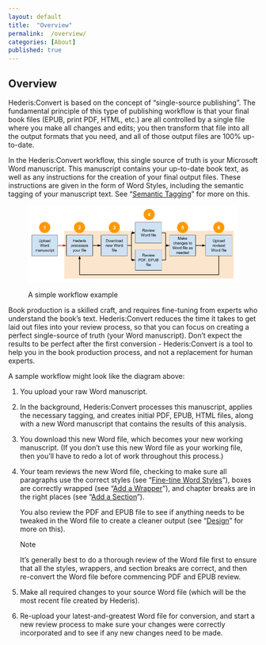 ```yaml
---
layout: default
title:  "Overview"
permalink:  /overview/
categories: [About]
published: true
---
```


<section data-type="introduction" class="hsecintroduction" data-hederis-type="hsecintroduction" id="overview" data-pi-attrs="id: overview" role="doc-introduction" title="Overview"><h1 data-hederis-type="hblkchaptitle" class="hblkchaptitle" id="pWoIGZBW6">Overview</h1>
    <p class="hblkp" data-hederis-type="hblkp" id="pDdsrEZcX">Hederis:Convert is based on the concept of &#8220;single-source publishing&#8221;. The fundamental principle of this type of publishing workflow is that your final book files (EPUB, print PDF, HTML, etc.) are all controlled by a single file where you make all changes and edits; you then transform that file into all the output formats that you need, and all of those output files are 100% up-to-date. </p>
    <p class="hblkp" data-hederis-type="hblkp" id="pfRdgoqFq">In the Hederis:Convert workflow, this single source of truth is your Microsoft Word manuscript. This manuscript contains your up-to-date book text, as well as any instructions for the creation of your final output files. These instructions are given in the form of Word Styles, including the semantic tagging of your manuscript text. See &#8220;<a href="{% post_url 2019-05-22-12-SemanticTagging %}"><span class="Hyperlink">Semantic Tagging</span></a>&#8221; for more on this.</p>
    <figure class="hwprfig" data-hederis-type="hwprfig" id="phEiymEvK"><img data-hederis-type="hblkimg" class="hblkimg" id="pZnyHp9AT" src="/images/workflow.png"/>
    <p class="hblkcaption" data-hederis-type="hblkcaption" id="pxb2POebf">A simple workflow example</p>
    </figure>
    <p class="hblkp" data-hederis-type="hblkp" id="p38n4QJO4">Book production is a skilled craft, and requires fine-tuning from experts who understand the book&#8217;s text. Hederis:Convert reduces the time it takes to get laid out files into your review process, so that you can focus on creating a perfect single-source of truth (your Word manuscript). Don&#8217;t expect the results to be perfect after the first conversion - Hederis:Convert is a tool to help you in the book production process, and not a replacement for human experts.</p>
    <p class="hblkp" data-hederis-type="hblkp" id="pXL9KiZnf">A sample workflow might look like the diagram above:</p>
    <ol class="hwprnum-list" data-hederis-type="hwprnum-list" id="ptr9WNfYo"><li class="hblkoli" data-hederis-type="hblkoli" id="lieuVTetYR"><p class="hblkoli" data-hederis-type="hblkoli" id="pFoYys10p">You upload your raw Word manuscript.</p></li>
    <li class="hblkoli" data-hederis-type="hblkoli" id="lis7ivkC4Z"><p class="hblkoli" data-hederis-type="hblkoli" id="pzlSDMMdN">In the background, Hederis:Convert processes this manuscript, applies the necessary tagging, and creates initial PDF, EPUB, HTML files, along with a new Word manuscript that contains the results of this analysis.</p></li>
    <li class="hblkoli" data-hederis-type="hblkoli" id="li2LPBpozS"><p class="hblkoli" data-hederis-type="hblkoli" id="pCVgNnR4l">You download this new Word file, which becomes your new working manuscript. (If you don&#8217;t use this new Word file as your working file, then you&#8217;ll have to redo a lot of work throughout this process.)</p></li>
    <li class="hblkoli" data-hederis-type="hblkoli" id="liOX8ygjp8"><p class="hblkoli" data-hederis-type="hblkoli" id="pZ4tVFv66">Your team reviews the new Word file, checking to make sure all paragraphs use the correct styles (see &#8220;<a href="{% post_url 2019-05-22-14-Fine-tuneWordStyles %}"><span class="Hyperlink">Fine-tine Word Styles</span></a>&#8221;), boxes are correctly wrapped (see &#8220;<a href="{% post_url 2019-05-22-15-AddaWrapper %}"><span class="Hyperlink">Add a Wrapper</span></a>&#8221;), and chapter breaks are in the right places (see &#8220;<a href="{% post_url 2019-05-22-16-AddaSection %}"><span class="Hyperlink">Add a Section</span></a>&#8221;).</p><p class="hblkli-cont" data-hederis-type="hblkli-cont" id="pnlLtm7Bo">You also review the PDF and EPUB file to see if anything needs to be tweaked in the Word file to create a cleaner output (see &#8220;<a href="{% post_url 2019-05-22-20-Design %}"><span class="Hyperlink">Design</span></a>&#8221; for more on this).</p>
    <aside class="hwprbox box" data-hederis-type="hwprbox" id="pEaO8w596" data-type="sidebar"><p class="hblktype" data-hederis-type="hblktype" id="pPYENZXVH">Note</p>
    <p class="hblkp" data-hederis-type="hblkp" id="p5PixEbFZ">It&#8217;s generally best to do a thorough review of the Word file first to ensure that all the styles, wrappers, and section breaks are correct, and then re-convert the Word file before commencing PDF and EPUB review. </p>
    </aside>
    </li>
    <li class="hblkoli" data-hederis-type="hblkoli" id="liqaK2O9w9"><p class="hblkoli" data-hederis-type="hblkoli" id="pwkRIP2vz">Make all required changes to your source Word file (which will be the most recent file created by Hederis).</p></li>
    <li class="hblkoli" data-hederis-type="hblkoli" id="liLeqw7E5f"><p class="hblkoli" data-hederis-type="hblkoli" id="pqEMN0xbf">Re-upload your latest-and-greatest Word file for conversion, and start a new review process to make sure your changes were correctly incorporated and to see if any new changes need to be made.</p></li>
    </ol>
    </section>
    